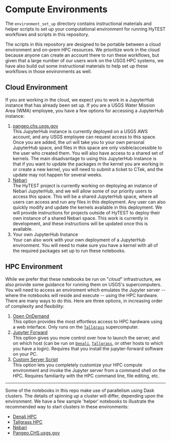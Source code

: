 # Compute Environments 

The `environment_set_up` directory contains instructional materials and helper scripts to set 
up your computational environment for running HyTEST workflows and scripts in this repository.

The scripts in this repository are designed to be portable between a cloud environment and 
on-prem HPC resources. We prioritize work in the cloud because anyone can create an account 
there to run these workflows, but given that a large number of our users work on the USGS HPC 
systems, we have also build out some instructional materials to help set up these workflows 
in those environments as well.

## Cloud Environment

If you are working in the cloud, we expect you to work in a JupyterHub instance that has 
already been set up. If you are a USGS Water Mission Area (WMA) employee, you have a few 
options for accessing a JupyterHub instance:
1) [pangeo.chs.usgs.gov](QuickStart-Cloud-pangeoCHS.md)<br>
   This JupyterHub instance is currently deployed on a USGS AWS account, and any USGS employee 
   can request access to this space. Once you are added, the url will take you to your own 
   personal JupyterHub space, and files in this space are only visible/accessible to the user 
   who created them. You will also have access to a shared set of kernels. The main disadvantage 
   to using this JupyterHub instance is that if you want to update the packages in the kernel 
   you are working in or create a new kernel, you will need to submit a ticket to CTek, and 
   the update may not happen for several weeks.
2) [Nebari](QuickStart-Cloud-Nebari.md)<br>
   The HyTEST project is currently working on deploying an instance of Nebari JupyterHub, and 
   we will allow some of our priority users to access this space. This will be a shared 
   JupyterHub space, where all users can access and run any files in this deployment. Any 
   user can also quickly modify and update the kernels available in this deployment. We will 
   provide instructions for projects outside of HyTEST to deploy their own instance of a 
   shared Nebari space. This work is currently in development, and these instructions will 
   be updated once this is available.
3) Your own JupyterHub Instance<br>
   Your can also work with your own deployment of a JupyterHub environment. You will need to 
   make sure you have a kernel with all of the required packages set up to run these notebooks.


## HPC Environment

While we prefer that these notebooks be run on "_cloud_" infrastructure, we also provide some guidance for running them on USGS's supercomputers. You will need to access an enviroment which emulates the Jupyter server -- where the notebooks will reside and execute -- using the HPC hardware. There are many ways to do this. Here are three options, in increasing order of complexity and flexibility:

1) [Open OnDemand](OpenOnDemand.md)<br>
   This option provides the most effortless access to HPC hardware using a web interface. Only runs on the [`Tallgrass`](https://hpcportal.cr.usgs.gov/hpc-user-docs/supercomputers/tallgrass.html) supercomputer.
2) [Jupyter Forward](JupyterForward.md)<br>
   This option gives you more control over how to launch the server, and on which host (can be
   run on [`Denali`](https://hpcportal.cr.usgs.gov/hpc-user-docs/supercomputers/denali.html), [`Tallgrass`](https://hpcportal.cr.usgs.gov/hpc-user-docs/supercomputers/tallgrass.html), or other hosts to which you have a login).  Requires that you
   install the jupyter-forward software on your PC.
3) [Custom Server Script](StartScript.md)<br>
   This option lets you completely customize your HPC compute environment and invoke the Jupyter
   server from a command shell on the HPC. Requires familiarity with the HPC command line, file
   editing, etc.

--------

Some of the notebooks in this repo make use of parallelism using Dask clusters.
The details of spinning up a cluster will differ, depending upon the environment.
We have a few sample 'helper' notebooks to illustrate the recommended way to
start clusters in these environments:

* [Denali HPC](Start_Dask_Cluster_Denali.ipynb)
* [Tallgrass HPC](Start_Dask_Cluster_Tallgrass.ipynb)
* [Nebari](Start_Dask_Cluster_Nebari.ipynb)
* [Pangeo.CHS.usgs.gov](Start_Dask_Cluster_PangeoCHS.ipynb)
